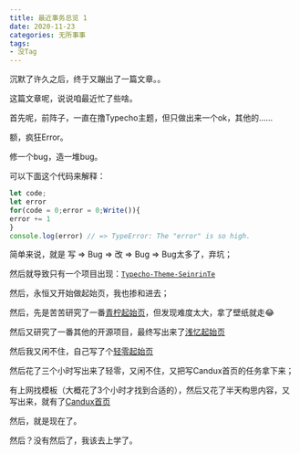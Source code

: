 ```yaml
---
title: 最近事务总览 1
date: 2020-11-23
categories: 无所事事
tags:
- 没Tag
---
```


沉默了许久之后，终于又蹦出了一篇文章。。

这篇文章呢，说说咱最近忙了些啥。

首先呢，前阵子，一直在撸Typecho主题，但只做出来一个ok，其他的……

额，疯狂Error。

修一个bug，造一堆bug。

可以下面这个代码来解释：

```js
let code;
let error
for(code = 0;error = 0;Write()){
error += 1
}
console.log(error) // => TypeError: The "error" is so high.
```

简单来说，就是 写 => Bug => 改 => Bug => Bug太多了，弃坑；

然后就导致只有一个项目出现：[`Typecho-Theme-SeinrinTe`](http://github.com/adkinsm2020/typecho-theme-seirinte)

然后，永恒又开始做起始页，我也掺和进去；

然后，先是苦苦研究了一番[青柠起始页](http://a.maorx.cn)，但发现难度太大，拿了壁纸就走😂

然后又研究了一番其他的开源项目，最终写出来了[浅忆起始页](http://xs.axiomxs.com/)

然后我又闲不住，自己写了个[轻零起始页](http://start.candux.xyz/)

然后花了三个小时写出来了轻零，又闲不住，又把写Candux首页的任务拿下来；

有上网找模板（大概花了3个小时才找到合适的），然后又花了半天构思内容，又写出来，就有了[Candux首页](http://www.candux.xyz/)

然后，就是现在了。

然后？没有然后了，我该去上学了。

